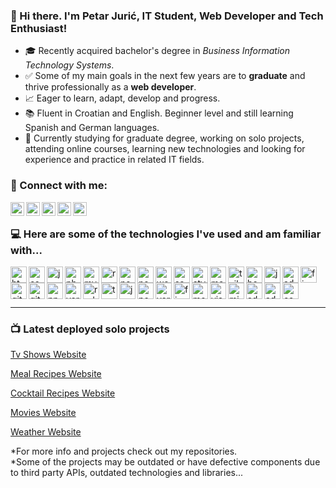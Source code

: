 ### 👋 Hi there. I'm Petar Jurić, IT Student, Web Developer and Tech Enthusiast!

- 🎓 Recently acquired bachelor's degree in <i>Business Information Technology Systems</i>.
- ✅ Some of my main goals in the next few years are to <b>graduate</b> and thrive professionally as a <b>web developer</b>.
- 📈 Eager to learn, adapt, develop and progress.
- 📚 Fluent in Croatian and English. Beginner level and still learning Spanish and German languages.
- 🔨 Currently studying for graduate degree, working on solo projects, attending online courses, learning new technologies and looking for experience and practice in related IT fields.


### 💬 Connect with me:

[<img align="left" alt="E-mail" width="22px" src="https://cdn.jsdelivr.net/npm/simple-icons@3.13.0/icons/gmail.svg" />][gmail]
[<img align="left" alt="Linked In" width="22px" src="https://cdn.jsdelivr.net/npm/simple-icons@3.13.0/icons/linkedin.svg" />][linkedin]
[<img align="left" alt="WhatsApp" width="22px" src="https://cdn.jsdelivr.net/npm/simple-icons@3.13.0/icons/whatsapp.svg" />][whatsapp]
[<img align="left" alt="Facebook" width="22px" src="https://cdn.jsdelivr.net/npm/simple-icons@3.13.0/icons/facebook.svg" />][facebook]
[<img align="left" alt="Instagram" width="22px" src="https://cdn.jsdelivr.net/npm/simple-icons@3.13.0/icons/instagram.svg" />][instagram]

<br />

### 💻 Here are some of the technologies I've used and am familiar with...

[<img align="left" alt="html5" width="26px" src="https://cdn.jsdelivr.net/npm/simple-icons@5.9.0/icons/html5.svg" />][html]
[<img align="left" alt="css3" width="26px" src="https://cdn.jsdelivr.net/npm/simple-icons@5.9.0/icons/css3.svg" />][css]
[<img align="left" alt="javascript" width="26px" src="https://cdn.jsdelivr.net/npm/simple-icons@5.9.0/icons/javascript.svg" />][javascript]
[<img align="left" alt="php" width="26px" src="https://cdn.jsdelivr.net/npm/simple-icons@5.9.0/icons/php.svg" />][php]
[<img align="left" alt="mysql" width="26px" src="https://cdn.jsdelivr.net/npm/simple-icons@5.9.0/icons/mysql.svg" />][mysql]
[<img align="left" alt="react" width="26px" src="https://cdn.jsdelivr.net/npm/simple-icons@5.9.0/icons/react.svg" />][react]
[<img align="left" alt="next" width="26px" src="https://cdn.jsdelivr.net/npm/simple-icons@5.9.0/icons/nextdotjs.svg" />][next]
[<img align="left" alt="node" width="26px" src="https://cdn.jsdelivr.net/npm/simple-icons@3.13.0/icons/node-dot-js.svg" />][node]
[<img align="left" alt="wordpress" width="26px" src="https://cdn.jsdelivr.net/npm/simple-icons@5.9.0/icons/wordpress.svg" />][wordpress]
[<img align="left" alt="sass" width="26px" src="https://cdn.jsdelivr.net/npm/simple-icons@5.9.0/icons/sass.svg" />][sass]
[<img align="left" alt="styledcomponents" width="26px" src="https://cdn.jsdelivr.net/npm/simple-icons@5.9.0/icons/styledcomponents.svg" />][styledcomponents]
[<img align="left" alt="materialui" width="26px" src="https://cdn.jsdelivr.net/npm/simple-icons@5.9.0/icons/materialui.svg" />][materialui]
[<img align="left" alt="tailwindcss" width="26px" src="https://cdn.jsdelivr.net/npm/simple-icons@5.9.0/icons/tailwindcss.svg" />][tailwindcss]
[<img align="left" alt="bootstrap" width="26px" src="https://cdn.jsdelivr.net/npm/simple-icons@3.13.0/icons/bootstrap.svg" />][bootstrap]
[<img align="left" alt="jquery" width="26px" src="https://cdn.jsdelivr.net/npm/simple-icons@3.13.0/icons/jquery.svg" />][jquery]
[<img align="left" alt="adobecreativecloud" width="26px" src="https://cdn.jsdelivr.net/npm/simple-icons@5.9.0/icons/adobecreativecloud.svg" />][adobecreativecloud]
[<img align="left" alt="figma" width="26px" src="https://cdn.jsdelivr.net/npm/simple-icons@5.9.0/icons/figma.svg" />][figma]
[<img align="left" alt="github" width="26px" src="https://cdn.jsdelivr.net/npm/simple-icons@5.9.0/icons/github.svg" />][github]
[<img align="left" alt="git" width="26px" src="https://cdn.jsdelivr.net/npm/simple-icons@5.9.0/icons/git.svg" />][git]
[<img align="left" alt="npm" width="26px" src="https://cdn.jsdelivr.net/npm/simple-icons@5.9.0/icons/npm.svg" />][npm]
[<img align="left" alt="yarn" width="26px" src="https://cdn.jsdelivr.net/npm/simple-icons@5.9.0/icons/yarn.svg" />][yarn]
[<img align="left" alt="redux" width="26px" src="https://cdn.jsdelivr.net/npm/simple-icons@5.9.0/icons/redux.svg" />][redux]
[<img align="left" alt="typescript" width="26px" src="https://cdn.jsdelivr.net/npm/simple-icons@3.13.0/icons/typescript.svg" />][typescript]
[<img align="left" alt="json" width="26px" src="https://cdn.jsdelivr.net/npm/simple-icons@3.13.0/icons/json.svg" />][json]
[<img align="left" alt="postman" width="26px" src="https://cdn.jsdelivr.net/npm/simple-icons@3.13.0/icons/postman.svg" />][postman]
[<img align="left" alt="vercel" width="26px" src="https://cdn.jsdelivr.net/npm/simple-icons@5.9.0/icons/vercel.svg" />][vercel]
[<img align="left" alt="firebase" width="26px" src="https://cdn.jsdelivr.net/npm/simple-icons@5.9.0/icons/firebase.svg" />][firebase]
[<img align="left" alt="mongodb" width="26px" src="https://cdn.jsdelivr.net/npm/simple-icons@5.9.0/icons/mongodb.svg" />][mongodb]
[<img align="left" alt="visualstudiocode" width="26px" src="https://cdn.jsdelivr.net/npm/simple-icons@5.9.0/icons/visualstudiocode.svg" />][visualstudiocode]
[<img align="left" alt="microsoftoffice" width="26px" src="https://cdn.jsdelivr.net/npm/simple-icons@5.9.0/icons/microsoftoffice.svg" />][microsoftoffice]
[<img align="left" alt="adobeillustrator" width="26px" src="https://cdn.jsdelivr.net/npm/simple-icons@3.13.0/icons/adobeillustrator.svg" />][adobeillustrator]
[<img align="left" alt="adobephotoshop" width="26px" src="https://cdn.jsdelivr.net/npm/simple-icons@3.13.0/icons/adobephotoshop.svg" />][adobephotoshop]
[<img align="left" alt="canva" width="26px" src="https://cdn.jsdelivr.net/npm/simple-icons@3.13.0/icons/canva.svg" />][canva]


<br />
<br />
<br />

---

### 📺 Latest deployed solo projects

[<p>Tv Shows Website</p>][shows]
[<p>Meal Recipes Website</p>][meals]
[<p>Cocktail Recipes Website</p>][cocktails]
[<p>Movies Website</p>][movies]
[<p>Weather Website</p>][weather]

*For more info and projects check out my repositories.<br/>
*Some of the projects may be outdated or have defective components due to third party APIs, outdated technologies and libraries...





[gmail]: mailto:juric.petar4@gmail.com
[linkedin]: https://www.linkedin.com/in/petar-juri%C4%87
[whatsapp]: https://wa.me/+38763560199
[facebook]: https://www.facebook.com/petar.juric.39
[instagram]: https://www.instagram.com/5ar_j

[html]: https://html.com/
[css]: https://en.wikipedia.org/wiki/CSS
[javascript]: https://www.javascript.com/
[php]: https://www.php.net/
[mysql]: https://www.mysql.com/
[react]: https://reactjs.org/
[next]: https://nextjs.org/
[node]: https://nodejs.org/en/
[wordpress]: https://wordpress.org/
[sass]: https://sass-lang.com/
[styledcomponents]: https://styled-components.com/
[materialui]: https://material-ui.com/
[tailwindcss]: https://tailwindcss.com/
[bootstrap]: https://getbootstrap.com/
[jquery]: https://jquery.com/
[adobecreativecloud]: https://www.adobe.com/creativecloud.html
[figma]: https://www.figma.com/
[github]: https://github.com/
[git]: https://git-scm.com/
[npm]: https://www.npmjs.com/
[yarn]: https://yarnpkg.com/
[redux]: https://redux.js.org/
[typescript]: https://www.typescriptlang.org/
[json]: https://www.json.org/
[postman]: https://www.postman.com/
[vercel]: https://vercel.com/
[firebase]: https://firebase.google.com/
[mongodb]: https://www.mongodb.com/
[visualstudiocode]: https://code.visualstudio.com/
[microsoftoffice]: https://www.office.com/
[adobeillustrator]: https://www.adobe.com/products/illustrator.html
[adobephotoshop]: https://www.adobe.com/products/photoshop.html
[canva]: https://www.canva.com/

[shows]: https://5-tv-show.vercel.app/
[meals]: http://5meals.vercel.app/
[cocktails]: https://5cocktails.vercel.app/
[movies]: https://5movies-new.vercel.app/
[weather]: https://weather-app-gamma-six.vercel.app/
